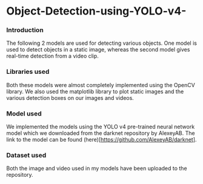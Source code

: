 # Object-Detection-using-YOLO-v4-

### Introduction

The following 2 models are used for detecting various objects. One model is used to detect objects in a static image, whereas the second model gives real-time detection from a video clip.

### Libraries used

Both these models were almost completely implemented using the OpenCV library. We also used the matplotlib library to plot static images and the various detection boxes on our images and videos.

### Model used

We implemented the models using the YOLO v4 pre-trained neural network model which we downloaded from the darknet repository by AlexeyAB. The link to the model can be found (here)[https://github.com/AlexeyAB/darknet].

### Dataset used

Both the image and video used in my models have been uploaded to the repository.
